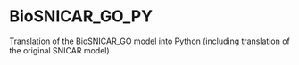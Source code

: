 # BioSNICAR_GO_PY
Translation of the BioSNICAR_GO model into Python (including translation of the original SNICAR model)
